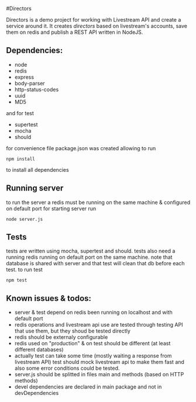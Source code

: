 #Directors

Directors is a demo project for working with Livestream API and create a service around it.
It creates *directors* based on livestream's accounts, save them on redis and publish a REST API
written in NodeJS.

## Dependencies:
 - node
 - redis
 - express
 - body-parser
 - http-status-codes
 - uuid
 - MD5

 and for test
 - supertest
 - mocha
 - should

for convenience file package.json was created allowing to run 
``` 
npm install 
```
to install all dependencies

## Running server
to run the server a redis must be running on the same machine & configured on default port
for starting server run
```
node server.js
```

## Tests
tests are written using mocha, supertest and should.
tests also need a running redis running on default port on the same machine. note that
database is shared with server and that test will clean that db before each test.
to run test 
```
npm test
```

## Known issues & todos:
- server & test depend on redis been running on localhost and with default port
- redis operations and livestream api use are tested through testing API that use them, but they 
  shoud be tested directly
- redis should be externaly configurable 
- redis used on "production" & on test should be different (at least different databases)
- actually test can take some time (mostly waiting a response from livestream API) test should mock livestream api to make them fast and also some error conditions could be tested.
- server.js should be splitted in files main and methods (based on HTTP methods)
- devel dependencies are declared in main package and not in devDependencies 

